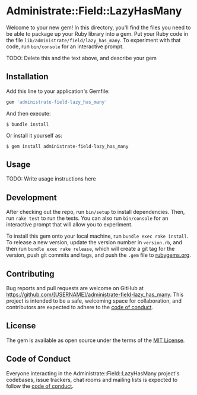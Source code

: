 # Administrate::Field::LazyHasMany

Welcome to your new gem! In this directory, you'll find the files you need to be able to package up your Ruby library into a gem. Put your Ruby code in the file `lib/administrate/field/lazy_has_many`. To experiment with that code, run `bin/console` for an interactive prompt.

TODO: Delete this and the text above, and describe your gem

## Installation

Add this line to your application's Gemfile:

```ruby
gem 'administrate-field-lazy_has_many'
```

And then execute:

    $ bundle install

Or install it yourself as:

    $ gem install administrate-field-lazy_has_many

## Usage

TODO: Write usage instructions here

## Development

After checking out the repo, run `bin/setup` to install dependencies. Then, run `rake test` to run the tests. You can also run `bin/console` for an interactive prompt that will allow you to experiment.

To install this gem onto your local machine, run `bundle exec rake install`. To release a new version, update the version number in `version.rb`, and then run `bundle exec rake release`, which will create a git tag for the version, push git commits and tags, and push the `.gem` file to [rubygems.org](https://rubygems.org).

## Contributing

Bug reports and pull requests are welcome on GitHub at https://github.com/[USERNAME]/administrate-field-lazy_has_many. This project is intended to be a safe, welcoming space for collaboration, and contributors are expected to adhere to the [code of conduct](https://github.com/[USERNAME]/administrate-field-lazy_has_many/blob/master/CODE_OF_CONDUCT.md).


## License

The gem is available as open source under the terms of the [MIT License](https://opensource.org/licenses/MIT).

## Code of Conduct

Everyone interacting in the Administrate::Field::LazyHasMany project's codebases, issue trackers, chat rooms and mailing lists is expected to follow the [code of conduct](https://github.com/[USERNAME]/administrate-field-lazy_has_many/blob/master/CODE_OF_CONDUCT.md).
